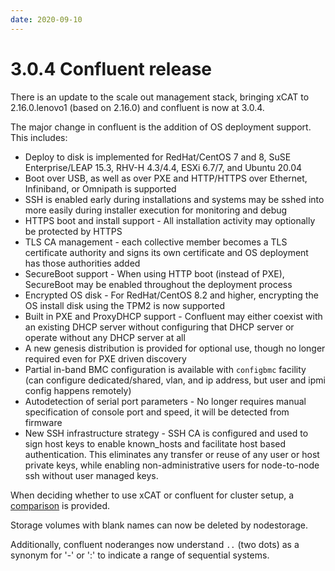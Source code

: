 ```yaml
---
date: 2020-09-10
---
```


# 3.0.4 Confluent release

There is an update to the scale out management stack, bringing xCAT to 2.16.0.lenovo1 (based on 2.16.0) and confluent is now at 3.0.4.
<!-- more -->

The major change in confluent is the addition of OS deployment support. This includes:
* Deploy to disk is implemented for RedHat/CentOS 7 and 8, SuSE Enterprise/LEAP 15.3, RHV-H 4.3/4.4, ESXi 6.7/7, and Ubuntu 20.04
* Boot over USB, as well as over PXE and HTTP/HTTPS over Ethernet, Infiniband, or Omnipath is supported
* SSH is enabled early during installations and systems may be sshed into more easily during installer execution for monitoring and debug
* HTTPS boot and install support - All installation activity may optionally be protected by HTTPS
* TLS CA management - each collective member becomes a TLS certificate authority and signs its own certificate and OS deployment has those
  authorities added
* SecureBoot support - When using HTTP boot (instead of PXE), SecureBoot may be enabled throughout the deployment process
* Encrypted OS disk - For RedHat/CentOS 8.2 and higher, encrypting the OS install disk using the TPM2 is now supported
* Built in PXE and ProxyDHCP support - Confluent may either coexist with an existing DHCP server without configuring that DHCP server or operate without any DHCP server at all
* A new genesis distribution is provided for optional use, though no longer required even for PXE driven discovery
* Partial in-band BMC configuration is available with `configbmc` facility (can configure dedicated/shared, vlan, and ip address, but user and ipmi config happens remotely)
* Autodetection of serial port parameters - No longer requires manual specification of console port and speed, it will be detected from firmware
* New SSH infrastructure strategy - SSH CA is configured and used to sign host keys to enable known_hosts and facilitate host based authentication. This eliminates any transfer or reuse of any user or host private keys, while enabling non-administrative users for node-to-node ssh without user managed keys.

When deciding whether to use xCAT or confluent for cluster setup, a [comparison](../../miscellaneous/confluentvxcat.md) is provided.

Storage volumes with blank names can now be deleted by nodestorage.

Additionally, confluent noderanges now understand `..` (two dots) as a synonym for '-' or ':' to indicate a range of sequential systems.

